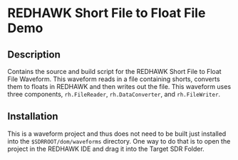 # REDHAWK Short File to Float File Demo
 
## Description

Contains the source and build script for the REDHAWK Short File to Float File
Waveform. This waveform reads in a file containing shorts, converts them to
floats in REDHAWK and then writes out the file. This waveform uses three
components, `rh.FileReader`, `rh.DataConverter`, and `rh.FileWriter`.

## Installation

This is a waveform project and thus does not need to be built just installed into
the `$SDRROOT/dom/waveforms` directory. One way to do that is to open the project
in the REDHAWK IDE and drag it into the Target SDR Folder.
